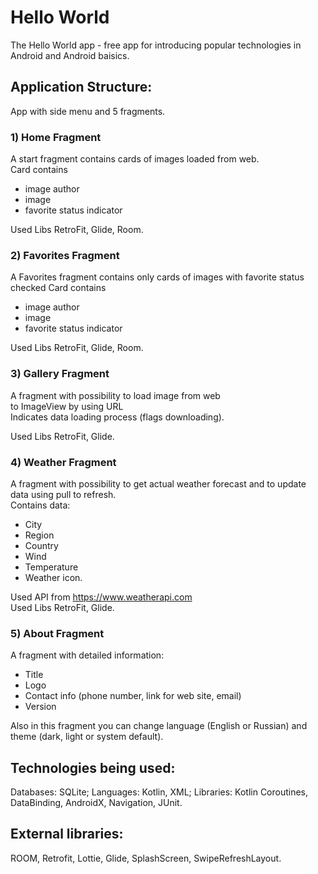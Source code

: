 # Hello World
The Hello World app - free app for introducing popular technologies in Android and Android baisics.
## Application Structure:
App with side menu and 5 fragments.
### 1) Home Fragment
A start fragment contains cards of images loaded from web.</br>
Card contains 
- image author
- image
- favorite status indicator

Used Libs RetroFit, Glide, Room.

### 2) Favorites Fragment
A Favorites fragment contains only  cards of images with favorite status checked
Card contains
- image author
- image
- favorite status indicator

Used Libs RetroFit, Glide, Room.

### 3) Gallery Fragment
A fragment with possibility to load image from web</br>
to ImageView by using URL</br>
Indicates data loading process (flags downloading).

Used Libs RetroFit, Glide.

### 4) Weather Fragment
A fragment with possibility to get actual weather forecast and to update data using pull to refresh.</br>
Contains data:
- City
- Region
- Country
- Wind
- Temperature
- Weather icon.

Used API from  https://www.weatherapi.com</br>
Used Libs RetroFit, Glide.

### 5) About Fragment
A fragment with detailed information:</br>
- Title
- Logo
- Contact info (phone number, link for web site, email)
- Version

  
Also in this fragment you can change language (English or Russian) and theme (dark, light or system default).
## Technologies being used:
Databases: SQLite;
Languages: Kotlin, XML;
Libraries: Kotlin Coroutines, DataBinding, AndroidX, Navigation, JUnit.
## External libraries: 
ROOM, Retrofit, Lottie, Glide, SplashScreen, SwipeRefreshLayout.
